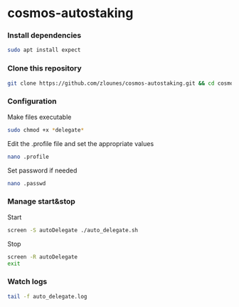 # cosmos-autostaking

### Install dependencies

```bash
sudo apt install expect
```

### Clone this repository
```bash
git clone https://github.com/zlounes/cosmos-autostaking.git && cd cosmos-autostaking
```

### Configuration

Make files executable
```bash
sudo chmod +x *delegate*
```

Edit the .profile file and set the appropriate values
```bash
nano .profile
```

Set password if needed
```bash
nano .passwd
```

### Manage start&stop

Start
```bash
screen -S autoDelegate ./auto_delegate.sh
```

Stop
```bash
screen -R autoDelegate
exit
```

### Watch logs
```bash
tail -f auto_delegate.log
```
